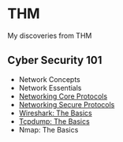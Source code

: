 # THM
My discoveries from THM


## Cyber Security 101
- Network Concepts
- Network Essentials
- [Networking Core Protocols](Rooms/NetworkingCoreProtocols.md)
- [Networking Secure Protocols](Rooms/NetworkingSecureProtocols.md)
- [Wireshark: The Basics](Rooms/WiresharkTheBasics.md)
- [Tcpdump: The Basics](Rooms/TcpdumpTheBasics.md)
- Nmap: The Basics
